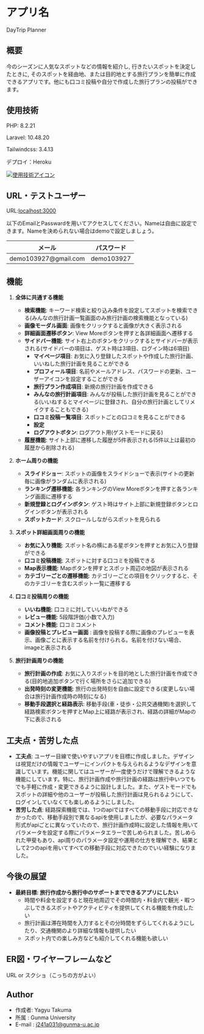 # アプリ名

DayTrip Planner

## 概要

今のシーズンに人気なスポットなどの情報を紹介し, 行きたいスポットを決定したときに, そのスポットを経由地、または目的地とする旅行プランを簡単に作成できるアプリです。他にも口コミ投稿や自分で作成した旅行プランの投稿ができます。

## 使用技術

PHP: 8.2.21

Laravel: 10.48.20

Tailwindcss: 3.4.13

デプロイ：Heroku

[![使用技術アイコン](https://skillicons.dev/icons?i=php,laravel,tailwind,heroku)](https://skillicons.dev)

## URL・テストユーザー

URL:[localhost:3000](https://oneday-trip-8e0ed0b84bcb.herokuapp.com/)

以下のEmailとPasswardを用いてアクセスしてください。Nameは自由に設定できます。Nameを決められない場合はdemoで設定しましょう。
<markdown-accessiblity-table data-catalyst=""><table>
<thead>
<tr>
<th><font style="vertical-align: inherit;"><font style="vertical-align: inherit;">メール</font></font></th>
<th><font style="vertical-align: inherit;"><font style="vertical-align: inherit;">パスワード</font></font></th>
</tr>
</thead>
<tbody>
<tr>
<td><font style="vertical-align: inherit;"><font style="vertical-align: inherit;">demo103927@gmail.com</font></font></a></td>
<td><font style="vertical-align: inherit;"><font style="vertical-align: inherit;">demo103927</font></font></td>
</tr>
</tbody>
</table></markdown-accessiblity-table>

## 機能
1. **全体に共通する機能**
   - **検索機能**: キーワード検索と絞り込み条件を設定してスポットを検索できる(みんなの旅行計画一覧画面のみ旅行計画の検索機能となっている)
   - **画像モーダル画面**: 画像をクリックすると画像が大きく表示される
   - **詳細画面遷移ボタン**: View Moreボタンを押すと各詳細画面へ遷移する
   - **サイドバー機能**: サイト右上のボタンをクリックするとサイドバーが表示される(サイドバーの項目は、ゲスト時は3項目、ログイン時は6項目)
     - **マイページ項目**: お気に入り登録したスポットや作成した旅行計画、いいねした旅行計画を見ることができる
     - **プロフィール項目**: 名前やメールアドレス、パスワードの更新、ユーザーアイコンを設定することができる
     - **旅行プラン作成項目**: 新規の旅行計画を作成できる
     - **みんなの旅行計画項目**: みんなが投稿した旅行計画を見ることができる(いいねするとマイページに登録され、自分の旅行計画としてリメイクすることもできる)
     - **口コミ投稿一覧項目**:  スポットごとの口コミを見ることができる
     - **設定**
     - **ログアウトボタン**:  ログアウト用(ゲストモードに戻る)
   - **履歴機能**: サイト上部に遷移した履歴が5件表示される(5件以上は最初の履歴から削除される)
  
2. **ホーム周りの機能**
   - **スライドショー**: スポットの画像をスライドショーで表示(サイトの更新毎に画像がランダムに表示される)
   - **ランキング遷移機能**: 各ランキングのView Moreボタンを押すと各ランキング画面に遷移する
   - **新規登録とログインボタン**: ゲスト時はサイト上部に新規登録ボタンとログインボタンが表示される
   - **スポットカード**: スクロールしながらスポットを見られる

3. **スポット詳細画面周りの機能**
   - **お気に入り機能**: スポット名の横にある星ボタンを押すとお気に入り登録ができる
   - **口コミ投稿機能**: スポットに対する口コミを投稿できる
   - **Map表示機能**: Mapボタンを押すとスポット周辺の地図が表示される
   - **カテゴリーごとの遷移機能**: カテゴリーごとの項目をクリックすると、そのカテゴリーを含むスポット一覧に遷移する

4. **口コミ投稿周りの機能**
    - **いいね機能**: 口コミに対していいねができる
    - **レビュー機能**: 5段階評価(小数で入力)
    - **コメント機能**: 口コミコメント
    - **画像投稿とプレビュー画面** : 画像を投稿する際に画像のプレビューを表示、画像ごとに表示する名前を付けられる。名前を付けない場合、imageと表示される

5. **旅行計画周りの機能**
    - **旅行計画の作成**: お気に入りスポットを目的地とした旅行計画を作成できる(目的地追加ボタンで行く場所をさらに追加できる)
    - **出発時刻の変更機能**: 旅行の出発時刻を自由に設定できる(変更しない場合は旅行計画作成時の時刻になる)
    - **移動手段選択と経路表示**: 移動手段(車・徒歩・公共交通機関)を選択して経路検索ボタンを押すとMap上に経路が表示され、経路の詳細がMapの下に表示される

## 工夫点・苦労した点
* **工夫点**: ユーザー目線で使いやすいアプリを目標に作成しました。デザインは視覚だけの情報でユーザーにインパクトを与えられるようなデザインを意識しています。機能に関してはユーザーが一度使うだけで理解できるような機能にしています。特に、旅行計画作成や旅行計画の経路は旅行中いつでもでも手軽に作成・変更できるように設計しました。また、ゲストモードでもスポットの詳細や他のユーザーが投稿した旅行計画は見られるようにして、ログインしていなくても楽しめるようにしました。
* **苦労した点**: 経路探索機能では、1つのapiではすべての移動手段に対応できなかったので、移動手段別で異なるapiを使用しましたが、必要なパラメータ形式がapiごとに異なっていたので、旅行計画作成時に設定した情報を用いてパラメータを設定する際にパラメータエラーで苦しめられました。苦しめられた甲斐もあり、api周りのパラメータ設定や運用の仕方を理解でき、結果として2つのapiを用いてすべての移動手段に対応できたのでいい経験になりました。

## 今後の展望
* **最終目標: 旅行作成から旅行中のサポートまでできるアプリにしたい**
  - 時間や料金を設定すると現在地周辺でその時間内・料金内で観光・暇つぶしできるスポットやアクティビティを提供してくれる機能を作成したい
  - 旅行計画は滞在時間を入力するとその分時間をずらしてくれるようにしたり、交通機関のより詳細な情報も提供したい
  - スポット内での楽しみ方なども紹介してくれる機能も欲しい
## ER図・ワイヤーフレームなど
URL or スクショ（こっちの方がよい）

## Author
* 作成者: Yagyu Takuma
* 所属 : Gunma University
* E-mail : j241a031@gunma-u.ac.jp
